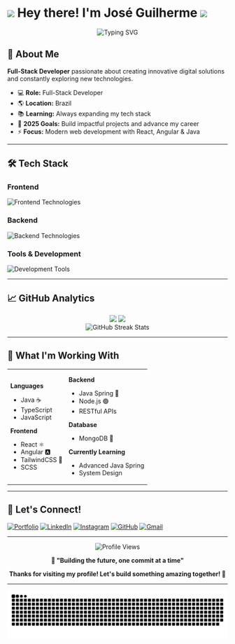 # <img src="https://github.com/TheDudeThatCode/TheDudeThatCode/blob/master/Assets/Earth.gif" width="30"> Hey there! I'm José Guilherme <img src="https://github.com/TheDudeThatCode/TheDudeThatCode/blob/master/Assets/Hi.gif" width="30">

<div align="center">
  <img src="https://readme-typing-svg.herokuapp.com?font=Fira+Code&weight=600&size=28&pause=1000&color=4A90E2&background=25017400&center=true&vCenter=true&width=600&lines=Full-Stack+Developer;React+%7C+Angular+%7C+Java;Always+Learning+New+Technologies;Welcome+to+my+GitHub!" alt="Typing SVG" />
</div>

## 🚀 About Me

**Full-Stack Developer** passionate about creating innovative digital solutions and constantly exploring new technologies.

- 💻 **Role:** Full-Stack Developer
- 🌎 **Location:** Brazil
- 📚 **Learning:** Always expanding my tech stack
- 🎯 **2025 Goals:** Build impactful projects and advance my career
- ⚡ **Focus:** Modern web development with React, Angular & Java

---

## 🛠️ Tech Stack

### **Frontend**
<div align="left">
  <img src="https://skillicons.dev/icons?i=react,angular,typescript,javascript,html,css,tailwind,scss" alt="Frontend Technologies" />
</div>

### **Backend**
<div align="left">
  <img src="https://skillicons.dev/icons?i=java,nodejs,mongodb" alt="Backend Technologies" />
</div>

### **Tools & Development**
<div align="left">
  <img src="https://skillicons.dev/icons?i=git,github,vscode,figma,docker" alt="Development Tools" />
</div>

---

## 📈 GitHub Analytics

<div align="center">
  <img height="180em" src="https://github-readme-stats.vercel.app/api?username=guijg&show_icons=true&title_color=ff82f8&text_color=ff82f8&icon_color=ff82f8&bg_color=250174&border_radius=15"/>
  <img height="180em" src="https://github-readme-stats.vercel.app/api/top-langs/?username=guijg&layout=compact&title_color=ff82f8&text_color=ff82f8&bg_color=250174&border_radius=15"/>
</div>

<div align="center">
  <img src="https://github-readme-streak-stats.herokuapp.com/?user=guijg&theme=radical&border_radius=15" alt="GitHub Streak Stats"/>
</div>

---

## 🎯 What I'm Working With

<table>
<tr>
<td>

**Languages**
- Java ☕
- TypeScript 
- JavaScript

**Frontend**
- React ⚛️
- Angular 🅰️
- TailwindCSS 🎨
- SCSS

</td>
<td>

**Backend**
- Java Spring 🍃
- Node.js 🟢
- RESTful APIs

**Database**
- MongoDB 🍃

**Currently Learning**
- Advanced Java Spring
- System Design

</td>
</tr>
</table>

---

## 🤝 Let's Connect!

[![Portfolio](https://img.shields.io/badge/Portfolio-4A90E2?style=for-the-badge&logo=google-chrome&logoColor=white)](https://josepessoa-dev.vercel.app)
[![LinkedIn](https://img.shields.io/badge/LinkedIn-0077B5?style=for-the-badge&logo=linkedin&logoColor=white)](https://www.linkedin.com/in/j-gui/)
[![Instagram](https://img.shields.io/badge/Instagram-E4405F?style=for-the-badge&logo=instagram&logoColor=white)](https://www.instagram.com/j.gu1/)
[![GitHub](https://img.shields.io/badge/GitHub-100000?style=for-the-badge&logo=github&logoColor=white)](https://github.com/GuiJg)
[![Gmail](https://img.shields.io/badge/Gmail-D14836?style=for-the-badge&logo=gmail&logoColor=white)](mailto:josepessoa.dev@gmail.com)

---

<p align="center">
  <img src="https://komarev.com/ghpvc/?username=guijg&label=Profile%20Views&color=4A90E2&style=flat-square" alt="Profile Views" />
</p>

<p align="center">
  <strong>💫 "Building the future, one commit at a time"</strong>
</p>
  
<p align="center">
  <strong>Thanks for visiting my profile! Let's build something amazing together! 🚀</strong>
</p>

---

<p align="center">
  <img src="https://github.com/Platane/snk/raw/output/github-contribution-grid-snake.svg" alt="Snake animation" />
</p>

